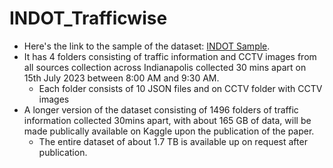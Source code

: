 # INDOT_Trafficwise

* Here's the link to the sample of the dataset: [INDOT Sample](https://indiana-my.sharepoint.com/:f:/g/personal/agpalan_iu_edu/EijxzgEzr9lMjfthieDeLNsBUv-reOmXzpA_x8MGf7gKdg?e=MWslZF).
* It has 4 folders consisting of traffic information and CCTV images from all sources collection across Indianapolis collected 30 mins apart on 15th July 2023 between 8:00 AM and 9:30 AM.
  - Each folder consists of 10 JSON files and on CCTV folder with CCTV images
* A longer version of the dataset consisting of 1496 folders of traffic information collected 30mins apart, with about 165 GB of data, will be made publically available on Kaggle upon the publication of the paper.
  - The entire dataset of about 1.7 TB is available up on request after publication. 


